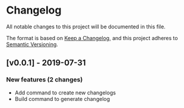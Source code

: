 # Changelog

All notable changes to this project will be documented in this file.

The format is based on [Keep a Changelog](https://keepachangelog.com/), and this project adheres to [Semantic Versioning](https://semver.org/spec/v2.0.0.html).

<!-- CHANGELOGER -->

## [v0.0.1] - 2019-07-31

### New features (2 changes)

* Add command to create new changelogs
* Build command to generate changelog
